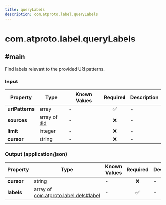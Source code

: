 ```yaml
---
title: queryLabels
description: com.atproto.label.queryLabels
---
```


# com.atproto.label.queryLabels

## #main

Find labels relevant to the provided URI patterns.

### Input

| Property | Type | Known Values | Required | Description |
| --- | --- | --- | :---: | --- |
| **uriPatterns** | array | - | ✅ | - |
| **sources** | array of [did](https://atproto.com/specs/did) | - | ❌ | - |
| **limit** | integer | - | ❌ | - |
| **cursor** | string | - | ❌ | - |

### Output (application/json)

| Property | Type | Known Values | Required | Description |
| --- | --- | --- | :---: | --- |
| **cursor** | string | - | ❌ | - |
| **labels** | array of [com.atproto.label.defs#label](../../../../lexicons/com/atproto/label/defs.md#label) | - | ✅ | - |
